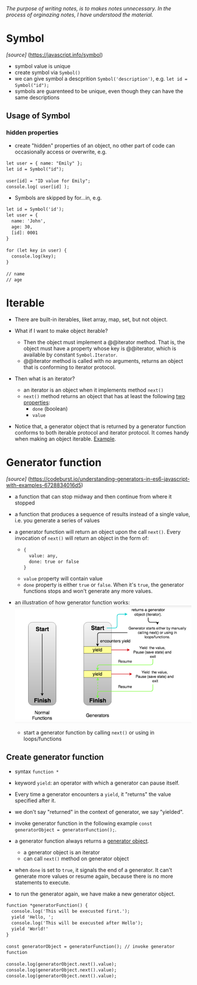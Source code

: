 *The purpose of writing notes, is to makes notes unnecessary. In the process of orginazing notes, I have understood the material.*

# Symbol
*[source]* (https://javascript.info/symbol)
- symbol value is unique
- create symbol via ```Symbol()```
- we can give symbol a descprition ```Symbol('description')```, e.g. ```let id = Symbol("id");```
- symbols are guarenteed to be unique, even though they can have the same descriptions

## Usage of Symbol
### hidden properties
- create "hidden" properties of an object, no other part of code can occasionally access or overwrite, e.g.
```
let user = { name: "Emily" };
let id = Symbol("id");

user[id] = "ID value for Emily";
console.log( user[id] );
```
- Symbols are skipped by for…in, e.g.
```
let id = Symbol('id');
let user = {
  name: 'John',
  age: 30,
  [id]: 0001
}

for (let key in user) {
  console.log(key);
}

// name
// age
```
# Iterable
- There are built-in iterables, liket array, map, set, but not object.
- What if I want to make object iterable?
  - Then the object must implement a @@iterator method. That is, the object must have a property whose key is @@iterator, which is available by constant ```Symbol.Iterator```.
  - @@iterator method is called with no arguments, returns an object that is conforming to iterator protocol.
- Then what is an iterator?
  - an iterator is an object when it implements method ```next()```
  - ```next()``` method returns an object that has at least the following [two properties](https://developer.mozilla.org/en-US/docs/Web/JavaScript/Reference/Iteration_protocols#The_iterator_protocol):
    -  ```done``` (boolean)
    -  ```value```

- Notice that, a generator object that is returned by a generator function conforms to both iterable protocol and iterator protocol. It comes handy when making an object iterable. [Example](https://github.com/eqlz/mit-intro-to-algorithms/blob/master/singlyLinkedList.js).


# Generator function
*[source]* (https://codeburst.io/understanding-generators-in-es6-javascript-with-examples-6728834016d5)
- a function that can stop midway and then continue from where it stopped
- a function that produces a sequence of results instead of a single value, i.e. you generate a series of values
- a generator function will return an object upon the call ```next()```. Every invocation of ```next()``` will return an object in the form of:
  - ```
    {
      value: any,
      done: true or false
    }
    ``` 
  - ```value``` property will contain value
  - ```done``` property is either ```true``` or ```false```. When it's ```true```, the generator functions stops and won't generate any more values.  

- an illustration of how generator function works:
![Image of functions vs generators](https://github.com/eqlz/mit-intro-to-algorithms/blob/master/js-learned-along-the-way/normal-functions-vs-generators.png)
  - start a generator function by calling ```next()``` or using in loops/functions

## Create generator function
- syntax ```function *``` 

- keyword ```yield```: an operator with which a generator can pause itself. 
- Every time a generator encounters a ```yield```, it "returns" the value specified after it.
- we don't say "returned" in the context of generator, we say "yielded".

- invoke generator function in the following example ```const generatorObject = generatorFunction();```.
- a generator function always returns a [generator object](https://developer.mozilla.org/en-US/docs/Web/JavaScript/Reference/Global_Objects/Generator).
  - a generator object is an iterator
  - can call ```next()``` method on generator object

- when ```done``` is set to ```true```, it signals the end of a generator. It can't generate more values or resume again, because there is no more statements to execute.
- to run the generator again, we have make a new generator object.
```
function *generatorFunction() {
  console.log('This will be execusted first.');
  yield 'Hello, ';
  console.log('This will be execusted after Hello');
  yield 'World!'
}

const generatorObject = generatorFunction(); // invoke generator function

console.log(generatorObject.next().value);
console.log(generatorObject.next().value);
console.log(generatorObject.next().value);
```